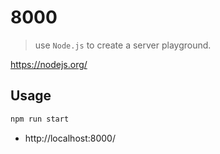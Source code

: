 # 8000
> use `Node.js` to create a server playground.

https://nodejs.org/

## Usage

```bash
npm run start
```

* http://localhost:8000/
